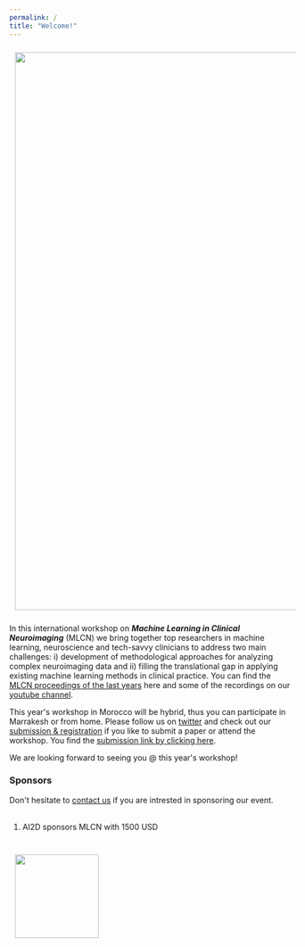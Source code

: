 ```yaml
---
permalink: /
title: "Welcome!"
---
```


<img align="center" src="https://mlcnworkshop.github.io/images/MLCN_landing.jpg" width="1000 px" style="padding: 10px">

In this international workshop on ***Machine Learning in Clinical Neuroimaging*** (MLCN) we bring together top researchers in machine learning, neuroscience and tech-savvy clinicians to address two main challenges: i) development of methodological approaches for analyzing complex neuroimaging data and ii) filling the translational gap in applying existing machine learning methods in clinical practice. You can find the [MLCN proceedings of the last years](https://link.springer.com/conference/mlcn) here and some of the recordings on our [youtube channel](https://www.youtube.com/channel/UC7RKhS5bHKiuYXdaBolX6Og). 

This year's workshop in Morocco will be hybrid, thus you can participate in Marrakesh or from home. Please follow us on [twitter](https://twitter.com/MLCNworkshop) and check out our [submission & registration](https://mlcnworkshop.github.io/submission_registration/) if you like to submit a paper or attend the workshop.
You find the [submission link by clicking here](https://cmt3.research.microsoft.com/MLCN2024).

We are looking forward to seeing you @ this year's workshop!

### Sponsors 

Don't hesitate to [contact us](mailto:dr.thomas.wolfers@gmail.com) if you are intrested in sponsoring our event.
<br>
<br>
1) AI2D sponsors MLCN with 1500 USD
<br>
<img align="left" src="https://mlcnworkshop.github.io/images/AI2D_logo.png" width="150 px" style="padding: 10px">
<br>
<br>
<br>
